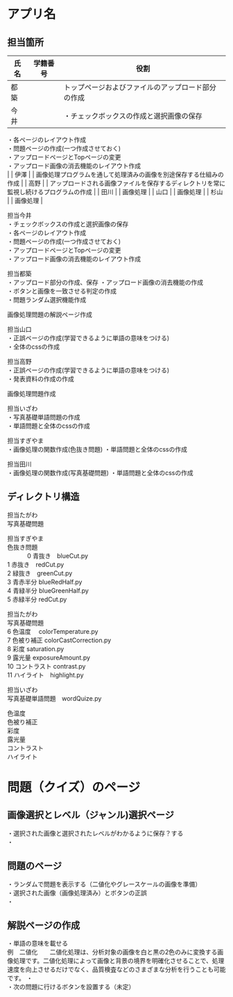 # アプリ名

## 担当箇所

| 氏名      | 学籍番号 | 役割                                       |
| --------- | -------- | ------------------------------------------ |
| 都築       |          | トップページおよびファイルのアップロード部分の作成    |
| 今井       |          | ・チェックボックスの作成と選択画像の保存<br>
・各ページのレイアウト作成<br>
・問題ページの作成(一つ作成させておく)<br>
・アップロードページとTopページの変更<br>
・アップロード画像の消去機能のレイアウト作成<br>    |
| 伊澤       |          | 画像処理プログラムを通して処理済みの画像を別途保存する仕組みの作成 |
| 高野       |          | アップロードされる画像ファイルを保存するディレクトリを常に監視し続けるプログラムの作成 |
| 田川       |          | 画像処理                                   |
| 山口       |          | 画像処理                                   |
| 杉山       |          | 画像処理                                   |

担当今井<br>
・チェックボックスの作成と選択画像の保存<br>
・各ページのレイアウト作成<br>
・問題ページの作成(一つ作成させておく)<br>
・アップロードページとTopページの変更<br>
・アップロード画像の消去機能のレイアウト作成<br>

担当都築<br>
・アップロード部分の作成、保存
・アップロード画像の消去機能の作成<br>
・ボタンと画像を一致させる判定の作成<br>
・問題ランダム選択機能作成<br>

画像処理問題の解説ページ作成

担当山口<br>
・正誤ページの作成(学習できるように単語の意味をつける)<br>
・全体のcssの作成<br>

担当高野<br>
・正誤ページの作成(学習できるように単語の意味をつける)<br>
・発表資料の作成の作成<br>

画像処理問題作成

担当いざわ<br>
・写真基礎単語問題の作成<br>
・単語問題と全体のcssの作成

担当すぎやま<br>
・画像処理の関数作成(色抜き問題)
・単語問題と全体のcssの作成

担当田川<br>
・画像処理の関数作成(写真基礎問題)
・単語問題と全体のcssの作成

## ディレクトリ構造




担当たがわ<br>
写真基礎問題<br>

担当すぎやま<br>
 色抜き問題<br>　　　
0 青抜き　blueCut.py<br>
1 赤抜き　redCut.py<br>
2 緑抜き　greenCut.py<br>
3 青赤半分 blueRedHalf.py<br>
4 青緑半分 blueGreenHalf.py<br>
5 赤緑半分 redCut.py<br>

担当たがわ<br>
写真基礎問題<br>
6 色温度　  colorTemperature.py<br>
7 色被り補正  colorCastCorrection.py<br>
8 彩度 saturation.py<br>
9 露光量 exposureAmount.py<br>
10 コントラスト contrast.py<br>
11 ハイライト　highlight.py<br>

担当いざわ<br>
写真基礎単語問題　wordQuize.py<br>

色温度<br>
色被り補正<br>
彩度<br>
露光量<br>
コントラスト<br>
ハイライト<br>

# 問題（クイズ）のページ
## 画像選択とレベル（ジャンル)選択ページ<br>
・選択された画像と選択されたレベルがわかるように保存？する<br>
・
## 問題のページ<br>
・ランダムで問題を表示する（二値化やグレースケールの画像を準備）<br>
・選択された画像（画像処理済み）とボタンの正誤<br>
・<br>
## 解説ページの作成<br>
・単語の意味を載せる<br>
例　二値化　　二値化処理は、分析対象の画像を白と黒の2色のみに変換する画像処理です。二値化処理によって画像と背景の境界を明確化させることで、処理速度を向上させるだけでなく、品質検査などのさまざまな分析を行うことも可能です。
・<br>
・次の問題に行けるボタンを設置する（未定）



